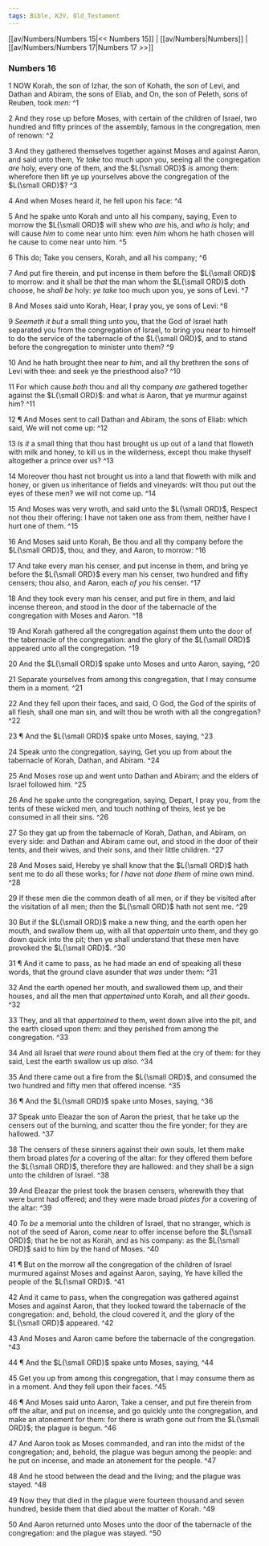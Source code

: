 ```yaml
---
tags: Bible, KJV, Old_Testament
---
```


[[av/Numbers/Numbers 15|<< Numbers 15]] | [[av/Numbers|Numbers]] | [[av/Numbers/Numbers 17|Numbers 17 >>]]

### Numbers 16

1 NOW Korah, the son of Izhar, the son of Kohath, the son of Levi, and Dathan and Abiram, the sons of Eliab, and On, the son of Peleth, sons of Reuben, took _men:_ ^1

2 And they rose up before Moses, with certain of the children of Israel, two hundred and fifty princes of the assembly, famous in the congregation, men of renown: ^2

3 And they gathered themselves together against Moses and against Aaron, and said unto them, _Ye_ _take_ too much upon you, seeing all the congregation _are_ holy, every one of them, and the $L{\small ORD}$ _is_ among them: wherefore then lift ye up yourselves above the congregation of the $L{\small ORD}$? ^3

4 And when Moses heard _it_, he fell upon his face: ^4

5 And he spake unto Korah and unto all his company, saying, Even to morrow the $L{\small ORD}$ will shew who _are_ his, and _who_ _is_ holy; and will cause _him_ to come near unto him: even _him_ whom he hath chosen will he cause to come near unto him. ^5

6 This do; Take you censers, Korah, and all his company; ^6

7 And put fire therein, and put incense in them before the $L{\small ORD}$ to morrow: and it shall be _that_ the man whom the $L{\small ORD}$ doth choose, he _shall_ _be_ holy: _ye_ _take_ too much upon you, ye sons of Levi. ^7

8 And Moses said unto Korah, Hear, I pray you, ye sons of Levi: ^8

9 _Seemeth_ _it_ _but_ a small thing unto you, that the God of Israel hath separated you from the congregation of Israel, to bring you near to himself to do the service of the tabernacle of the $L{\small ORD}$, and to stand before the congregation to minister unto them? ^9

10 And he hath brought thee near _to_ _him_, and all thy brethren the sons of Levi with thee: and seek ye the priesthood also? ^10

11 For which cause _both_ thou and all thy company _are_ gathered together against the $L{\small ORD}$: and what _is_ Aaron, that ye murmur against him? ^11

12 ¶ And Moses sent to call Dathan and Abiram, the sons of Eliab: which said, We will not come up: ^12

13 _Is_ _it_ a small thing that thou hast brought us up out of a land that floweth with milk and honey, to kill us in the wilderness, except thou make thyself altogether a prince over us? ^13

14 Moreover thou hast not brought us into a land that floweth with milk and honey, or given us inheritance of fields and vineyards: wilt thou put out the eyes of these men? we will not come up. ^14

15 And Moses was very wroth, and said unto the $L{\small ORD}$, Respect not thou their offering: I have not taken one ass from them, neither have I hurt one of them. ^15

16 And Moses said unto Korah, Be thou and all thy company before the $L{\small ORD}$, thou, and they, and Aaron, to morrow: ^16

17 And take every man his censer, and put incense in them, and bring ye before the $L{\small ORD}$ every man his censer, two hundred and fifty censers; thou also, and Aaron, each _of_ _you_ his censer. ^17

18 And they took every man his censer, and put fire in them, and laid incense thereon, and stood in the door of the tabernacle of the congregation with Moses and Aaron. ^18

19 And Korah gathered all the congregation against them unto the door of the tabernacle of the congregation: and the glory of the $L{\small ORD}$ appeared unto all the congregation. ^19

20 And the $L{\small ORD}$ spake unto Moses and unto Aaron, saying, ^20

21 Separate yourselves from among this congregation, that I may consume them in a moment. ^21

22 And they fell upon their faces, and said, O God, the God of the spirits of all flesh, shall one man sin, and wilt thou be wroth with all the congregation? ^22

23 ¶ And the $L{\small ORD}$ spake unto Moses, saying, ^23

24 Speak unto the congregation, saying, Get you up from about the tabernacle of Korah, Dathan, and Abiram. ^24

25 And Moses rose up and went unto Dathan and Abiram; and the elders of Israel followed him. ^25

26 And he spake unto the congregation, saying, Depart, I pray you, from the tents of these wicked men, and touch nothing of theirs, lest ye be consumed in all their sins. ^26

27 So they gat up from the tabernacle of Korah, Dathan, and Abiram, on every side: and Dathan and Abiram came out, and stood in the door of their tents, and their wives, and their sons, and their little children. ^27

28 And Moses said, Hereby ye shall know that the $L{\small ORD}$ hath sent me to do all these works; for _I_ _have_ not _done_ _them_ of mine own mind. ^28

29 If these men die the common death of all men, or if they be visited after the visitation of all men; _then_ the $L{\small ORD}$ hath not sent me. ^29

30 But if the $L{\small ORD}$ make a new thing, and the earth open her mouth, and swallow them up, with all that _appertain_ unto them, and they go down quick into the pit; then ye shall understand that these men have provoked the $L{\small ORD}$. ^30

31 ¶ And it came to pass, as he had made an end of speaking all these words, that the ground clave asunder that _was_ under them: ^31

32 And the earth opened her mouth, and swallowed them up, and their houses, and all the men that _appertained_ unto Korah, and all _their_ goods. ^32

33 They, and all that _appertained_ to them, went down alive into the pit, and the earth closed upon them: and they perished from among the congregation. ^33

34 And all Israel that _were_ round about them fled at the cry of them: for they said, Lest the earth swallow us up _also_. ^34

35 And there came out a fire from the $L{\small ORD}$, and consumed the two hundred and fifty men that offered incense. ^35

36 ¶ And the $L{\small ORD}$ spake unto Moses, saying, ^36

37 Speak unto Eleazar the son of Aaron the priest, that he take up the censers out of the burning, and scatter thou the fire yonder; for they are hallowed. ^37

38 The censers of these sinners against their own souls, let them make them broad plates _for_ a covering of the altar: for they offered them before the $L{\small ORD}$, therefore they are hallowed: and they shall be a sign unto the children of Israel. ^38

39 And Eleazar the priest took the brasen censers, wherewith they that were burnt had offered; and they were made broad _plates_ _for_ a covering of the altar: ^39

40 _To_ _be_ a memorial unto the children of Israel, that no stranger, which _is_ not of the seed of Aaron, come near to offer incense before the $L{\small ORD}$; that he be not as Korah, and as his company: as the $L{\small ORD}$ said to him by the hand of Moses. ^40

41 ¶ But on the morrow all the congregation of the children of Israel murmured against Moses and against Aaron, saying, Ye have killed the people of the $L{\small ORD}$. ^41

42 And it came to pass, when the congregation was gathered against Moses and against Aaron, that they looked toward the tabernacle of the congregation: and, behold, the cloud covered it, and the glory of the $L{\small ORD}$ appeared. ^42

43 And Moses and Aaron came before the tabernacle of the congregation. ^43

44 ¶ And the $L{\small ORD}$ spake unto Moses, saying, ^44

45 Get you up from among this congregation, that I may consume them as in a moment. And they fell upon their faces. ^45

46 ¶ And Moses said unto Aaron, Take a censer, and put fire therein from off the altar, and put on incense, and go quickly unto the congregation, and make an atonement for them: for there is wrath gone out from the $L{\small ORD}$; the plague is begun. ^46

47 And Aaron took as Moses commanded, and ran into the midst of the congregation; and, behold, the plague was begun among the people: and he put on incense, and made an atonement for the people. ^47

48 And he stood between the dead and the living; and the plague was stayed. ^48

49 Now they that died in the plague were fourteen thousand and seven hundred, beside them that died about the matter of Korah. ^49

50 And Aaron returned unto Moses unto the door of the tabernacle of the congregation: and the plague was stayed. ^50
